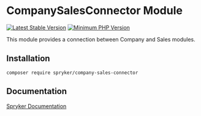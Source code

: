 # CompanySalesConnector Module
[![Latest Stable Version](https://poser.pugx.org/spryker/company-sales-connector/v/stable.svg)](https://packagist.org/packages/spryker/company-sales-connector)
[![Minimum PHP Version](https://img.shields.io/badge/php-%3E%3D%207.4-8892BF.svg)](https://php.net/)

This module provides a connection between Company and Sales modules.

## Installation

```
composer require spryker/company-sales-connector
```

## Documentation

[Spryker Documentation](https://documentation.spryker.com)
